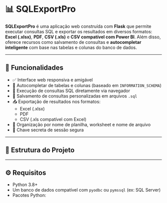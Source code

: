 # 📊 SQLExportPro

**SQLExportPro** é uma aplicação web construída com **Flask** que permite executar consultas SQL e exportar os resultados em diversos formatos: **Excel (.xlsx)**, **PDF**, **CSV (.xls)** e **CSV compatível com Power BI**. Além disso, oferece recursos como salvamento de consultas e **autocompletar inteligente** com base nas tabelas e colunas do banco de dados.

---

## 🔧 Funcionalidades

- ✅ Interface web responsiva e amigável
- 🧠 Autocompletar de tabelas e colunas (baseado em `INFORMATION_SCHEMA`)
- 📝 Execução de consultas SQL diretamente via navegador
- 💾 Salvamento de consultas personalizadas em arquivos `.sql`
- 📤 Exportação de resultados nos formatos:
  - Excel (.xlsx)
  - PDF
  - CSV (.xls compatível com Excel)
- 📁 Organização por nome de planilha, worksheet e nome de arquivo
- 🔐 Chave secreta de sessão segura

---

## 📁 Estrutura do Projeto









---

## ⚙️ Requisitos

- Python 3.8+
- Um banco de dados compatível com `pyodbc` ou `pymssql` (ex: SQL Server)
- Pacotes Python:

```bash



